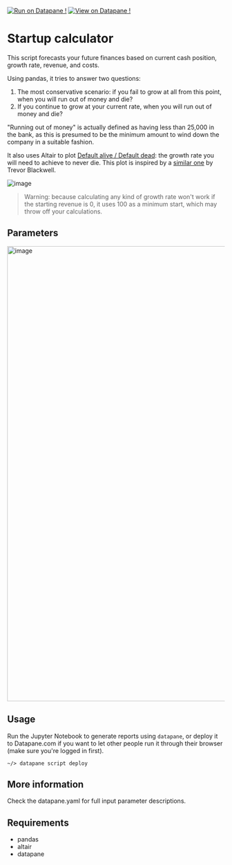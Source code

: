 [![Run on Datapane !](https://img.shields.io/badge/Datapane-Run%20script-1abc9c.svg)](https://datapane.com/leo/scripts/startup_calculator/)
[![View on Datapane !](https://img.shields.io/badge/Datapane-View%20sample%20report-ff69b4.svg)](https://datapane.com/leo/reports/startup_finance_report_0e7760f2/)

# Startup calculator
This script forecasts your future finances based on current cash position, growth rate, revenue, and costs.

Using pandas, it tries to answer two questions:

1. The most conservative scenario: if you fail to grow at all from this point, when you will run out of money and die? 
2. If you continue to grow at your current rate, when you will run out of money and die?

"Running out of money" is actually defined as having less than 25,000 in the bank, as this is presumed to be the minimum amount to wind down the company in a suitable fashion. 

It also uses Altair to plot [Default alive / Default dead](http://paulgraham.com/aord.html): the growth rate you will need to achieve to never die. This plot is inspired by a [similar one](http://growth.tlb.org/#) by Trevor Blackwell.

<img alt="image" src="https://user-images.githubusercontent.com/3541695/81616582-a6931780-93db-11ea-818a-752ef5642e8b.png">

>Warning: because calculating any kind of growth rate won't work if the starting revenue is 0, it uses 100 as a minimum start, which may throw off your calculations.

## Parameters
[<img width="1054" alt="image" src="https://user-images.githubusercontent.com/3541695/82499853-56f2d100-9aea-11ea-8f51-5970a02dc1d9.png">](https://datapane.com/scripts/MA1pRkK/)


## Usage
Run the Jupyter Notebook to generate reports using `datapane`, or deploy it to Datapane.com if you want to let other people run it through their browser (make sure you're logged in first).

```
~/> datapane script deploy
```

## More information
Check the datapane.yaml for full input parameter descriptions.

## Requirements

- pandas
- altair
- datapane
